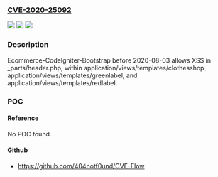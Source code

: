 ### [CVE-2020-25092](https://cve.mitre.org/cgi-bin/cvename.cgi?name=CVE-2020-25092)
![](https://img.shields.io/static/v1?label=Product&message=n%2Fa&color=blue)
![](https://img.shields.io/static/v1?label=Version&message=n%2Fa&color=blue)
![](https://img.shields.io/static/v1?label=Vulnerability&message=n%2Fa&color=brighgreen)

### Description

Ecommerce-CodeIgniter-Bootstrap before 2020-08-03 allows XSS in _parts/header.php, within application/views/templates/clothesshop, application/views/templates/greenlabel, and application/views/templates/redlabel.

### POC

#### Reference
No POC found.

#### Github
- https://github.com/404notf0und/CVE-Flow

